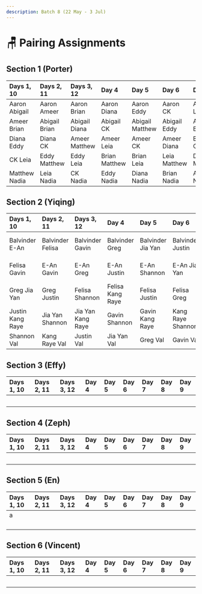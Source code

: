 ```yaml
---
description: Batch 8 (22 May - 3 Jul)
---
```


# 🪑 Pairing Assignments

## Section 1 \(Porter\)

| Days 1, 10 | Days 2, 11 | Days 3, 12 | Day 4 | Day 5 | Day 6 | Day 7 | Day 8 | Day 9 |
| :--- | :--- | :--- | :--- | :--- | :--- | :--- | :--- | :--- |
| Aaron Abigail | Aaron Ameer | Aaron Brian | Aaron Diana | Aaron Eddy | Aaron CK | Aaron Leia | Aaron Matthew | Abigail Ameer |
| Ameer Brian | Abigail Brian | Abigail Diana | Abigail CK | Abigail Matthew | Abigail Eddy | Ameer Eddy | Abigail Leia | Brian Eddy |
| Diana Eddy | Diana CK | Ameer Matthew | Ameer Leia | Ameer CK | Ameer Diana | Brian CK | Brian Diana | Diana Leia |
| CK Leia | Eddy Matthew | Eddy Leia | Brian Matthew | Brian Leia | Leia Matthew | Diana Matthew | Eddy CK | CK Matthew |
| Matthew Nadia | Leia Nadia | CK Nadia | Eddy Nadia | Diana Nadia | Brian Nadia | Abigail Nadia | Ameer Nadia | Aaron Nadia |

## Section 2 \(Yiqing\)

| Days 1, 10 | Days 2, 11 | Days 3, 12 | Day 4 | Day 5 | Day 6 | Day 7 | Day 8 | Day 9 |
| :--- | :--- | :--- | :--- | :--- | :--- | :--- | :--- | :--- |
| Balvinder E-An | Balvinder Felisa | Balvinder Gavin | Balvinder Greg | Balvinder Jia Yan | Balvinder Justin | Balvinder Kang Raye | Balvinder Shannon | E-An Felisa |
| Felisa Gavin | E-An Gavin | E-An Greg | E-An Justin | E-An Shannon | E-An Jia Yan | Felisa Jia Yan | E-An Kang Raye | Gavin Jia Yan |
| Greg Jia Yan | Greg Justin | Felisa Shannon | Felisa Kang Raye | Felisa Justin | Felisa Greg | Gavin Justin | Gavin Greg | Greg Kang Raye |
| Justin Kang Raye | Jia Yan Shannon | Jia Yan Kang Raye | Gavin Shannon | Gavin Kang Raye | Kang Raye Shannon | Greg Shannon | Jia Yan Justin | Justin Shannon |
| Shannon Val | Kang Raye Val | Justin Val | Jia Yan Val | Greg Val | Gavin Val | E-An Val | Felisa Val | Balvinder Val |

## Section 3 \(Effy\)

| Days 1, 10 | Days 2, 11 | Days 3, 12 | Day 4 | Day 5 | Day 6 | Day 7 | Day 8 | Day 9 |
| :--- | :--- | :--- | :--- | :--- | :--- | :--- | :--- | :--- |
|  |  |  |  |  |  |  |  |  |
|  |  |  |  |  |  |  |  |  |
|  |  |  |  |  |  |  |  |  |
|  |  |  |  |  |  |  |  |  |
|  |  |  |  |  |  |  |  |  |

## Section 4 \(Zeph\)

| Days 1, 10 | Days 2, 11 | Days 3, 12 | Day 4 | Day 5 | Day 6 | Day 7 | Day 8 | Day 9 |
| :--- | :--- | :--- | :--- | :--- | :--- | :--- | :--- | :--- |
|  |  |  |  |  |  |  |  |  |
|  |  |  |  |  |  |  |  |  |
|  |  |  |  |  |  |  |  |  |
|  |  |  |  |  |  |  |  |  |
|  |  |  |  |  |  |  |  |  |

## Section 5 \(En\)

| Days 1, 10 | Days 2, 11 | Days 3, 12 | Day 4 | Day 5 | Day 6 | Day 7 | Day 8 | Day 9 |
| :--- | :--- | :--- | :--- | :--- | :--- | :--- | :--- | :--- |
| a |  |  |  |  |  |  |  |  |
|  |  |  |  |  |  |  |  |  |
|  |  |  |  |  |  |  |  |  |
|  |  |  |  |  |  |  |  |  |
|  |  |  |  |  |  |  |  |  |

## Section 6 \(Vincent\)

| Days 1, 10 | Days 2, 11 | Days 3, 12 | Day 4 | Day 5 | Day 6 | Day 7 | Day 8 | Day 9 |
| :--- | :--- | :--- | :--- | :--- | :--- | :--- | :--- | :--- |
|  |  |  |  |  |  |  |  |  |
|  |  |  |  |  |  |  |  |  |
|  |  |  |  |  |  |  |  |  |
|  |  |  |  |  |  |  |  |  |
|  |  |  |  |  |  |  |  |  |

